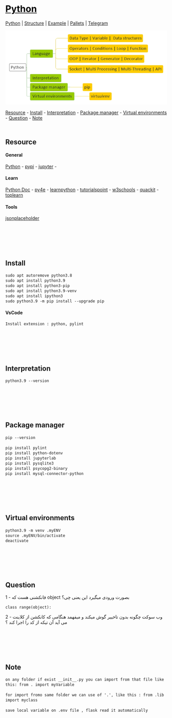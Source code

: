 <style>
.md0{padding-bottom: 150px;}
.md1{padding-bottom: 75px;}
.md2{padding-bottom: 50px;}
.md3{padding-bottom: 25px;}
.md4{padding-bottom: 5px;}
.md5{padding-bottom: 10px;}
.a{display: inline-block;width: 50px;background-color: white}
.b{display: inline-block;width: 150px;background-color: white}
.c{display: inline-block;width: 450px;background-color: white}
.d{display: inline-block;width: 400px;background-color: white}
.tbl1 td#header{background-color: D1ECCF}
.tbl1 tr#header{background-color: D1ECCF}
.red{color:#E74C3C}
.blue{color:#3498DB}
.green{color:#28B463}
table{border: 0px solid black;}
.child {display:inline-block;vertical-align: top;margin-right: 10px;}
</style>

# [<span style="color:black;">Python</span>](../index.md) 

[Python](index.md) |
[Structure](structure.md) | 
[Example](example.md) | 
[Pallets](pallets.md) |
[Telegram](telegram.md)

<div align="left"><img src="diagram/python.jpeg"></div>

<a href="#resource">Resource</a> - 
<a href="#install">Install</a> - 
<a href="#interpretation">Interpretation</a> - 
<a href="#package-manager">Package manager</a> - 
<a href="#virtual-environments">Virtual environments</a> - 
<a href="#question">Question</a> - 
<a href="#note">Note</a>  



<!------------------------------------------------------------------- [ Resource ] --->
<div class="md5"></div>

## Resource

#### General
<a href="https://www.python.org/" target="_blank">Python</a> - 
<a href="https://pypi.org/" target="_blank">pypi</a> - 
<a href="https://jupyter.org/" target="_blank">jupyter</a> - 

#### Learn
<a href="https://docs.python.org/3/" target="_blank">Python Doc</a> - 
<a href="https://www.py4e.com/lessons" target="_blank">py4e</a> - 
<a href="https://www.learnpython.org/" target="_blank">learnpython</a> - 
<a href="https://www.tutorialspoint.com/python/index.htm" target="_blank">tutorialspoint</a> - 
<a href="https://www.w3schools.com/python/" target="_blank">w3schools</a> - 
<a href="https://www.quackit.com/python/tutorial/" target="_blank">quackit</a> - 
<a href="https://toplearn.com/courses/2150/%D8%A2%D9%85%D9%88%D8%B2%D8%B4-%D8%B1%D8%A7%DB%8C%DA%AF%D8%A7%D9%86-%D9%BE%D8%A7%DB%8C%D8%AA%D9%88%D9%86-(-python-)" target="_blank">toplearn</a>

#### Tools
<a href="https://jsonplaceholder.typicode.com/" target="_blank">jsonplaceholder</a>



<!------------------------------------------------------------------- [ Install ] --->
<div class="md1"></div>

## Install

    sudo apt autoremove python3.8
	sudo apt install python3.9
	sudo apt install python3-pip	    
	sudo apt install python3.9-venv
    sudo apt install ipython3
	sudo python3.9 -m pip install --upgrade pip
  
#### VsCode
	
	Install extension : python, pylint



<!------------------------------------------------------------------- [ Interpretation ] --->
<div class="md1"></div>

## Interpretation

	python3.9 --version



<!------------------------------------------------------------------- [ Package manager ] --->
<div class="md1"></div>

## Package manager

	pip --version

	pip install pylint    
	pip install python-dotenv
	pip install jupyterlab
	pip install pysqlite3
	pip install psycopg2-binary
	pip install mysql-connector-python



<!------------------------------------------------------------------- [ Virtual environments ] --->
<div class="md1"></div>

## Virtual environments

	python3.9 -m venv .myENV 
	source .myENV/bin/activate
	deactivate



<!------------------------------------------------------------------- [ Question ] --->
<div class="md1"></div>

## Question

1 - فانکشنی هست که object بصورت ورودی میگیرد این یعنی چی؟

	class range(object):

2 - وب سوکت چگونه بدون تاخییر گوش میکند و میفهمد هنگامی که کانکشن از کلاینت می آید آن تیکه از کد را اجرا کند ؟



<!------------------------------------------------------------------- [ Note ] --->
<div class="md1"></div>

## Note

	on any folder if exist __init__.py you can import from that file like this: from . import myVariable

	for import fromo same folder we can use of '.', like this : from .lib import myclass	

	save local variable on .env file , flask read it automatically
